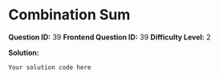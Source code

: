 
  # Combination Sum
  
  **Question ID:** 39
  **Frontend Question ID:** 39
  **Difficulty Level:** 2
  
  **Solution:**  
  ```
  Your solution code here
  ```
    